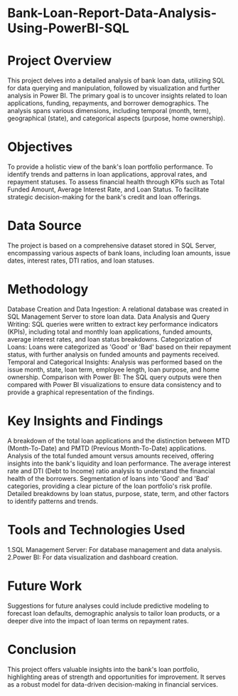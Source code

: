 # Bank-Loan-Report-Data-Analysis-Using-PowerBI-SQL


# Project Overview

This project delves into a detailed analysis of bank loan data, utilizing SQL for data querying and manipulation, followed by visualization and further analysis in Power BI. The primary goal is to uncover insights related to loan applications, funding, repayments, and borrower demographics. The analysis spans various dimensions, including temporal (month, term), geographical (state), and categorical aspects (purpose, home ownership).

# Objectives

To provide a holistic view of the bank's loan portfolio performance.
To identify trends and patterns in loan applications, approval rates, and repayment statuses.
To assess financial health through KPIs such as Total Funded Amount, Average Interest Rate, and Loan Status.
To facilitate strategic decision-making for the bank's credit and loan offerings.


# Data Source

The project is based on a comprehensive dataset stored in SQL Server, encompassing various aspects of bank loans, including loan amounts, issue dates, interest rates, DTI ratios, and loan statuses.

# Methodology

Database Creation and Data Ingestion: A relational database was created in SQL Management Server to store loan data.
Data Analysis and Query Writing: SQL queries were written to extract key performance indicators (KPIs), including total and monthly loan applications, funded amounts, average interest rates, and loan status breakdowns.
Categorization of Loans: Loans were categorized as 'Good' or 'Bad' based on their repayment status, with further analysis on funded amounts and payments received.
Temporal and Categorical Insights: Analysis was performed based on the issue month, state, loan term, employee length, loan purpose, and home ownership. Comparison with Power BI: The SQL query outputs were then compared with Power BI visualizations to ensure data consistency and to provide a graphical representation of the findings.

# Key Insights and Findings

A breakdown of the total loan applications and the distinction between MTD (Month-To-Date) and PMTD (Previous Month-To-Date) applications.
Analysis of the total funded amount versus amounts received, offering insights into the bank's liquidity and loan performance.
The average interest rate and DTI (Debt to Income) ratio analysis to understand the financial health of the borrowers.
Segmentation of loans into 'Good' and 'Bad' categories, providing a clear picture of the loan portfolio's risk profile.
Detailed breakdowns by loan status, purpose, state, term, and other factors to identify patterns and trends.

# Tools and Technologies Used

1.SQL Management Server: For database management and data analysis.
2.Power BI: For data visualization and dashboard creation.

# Future Work

Suggestions for future analyses could include predictive modeling to forecast loan defaults, demographic analysis to tailor loan products, or a deeper dive into the impact of loan terms on repayment rates.

# Conclusion

This project offers valuable insights into the bank's loan portfolio, highlighting areas of strength and opportunities for improvement. It serves as a robust model for data-driven decision-making in financial services.

